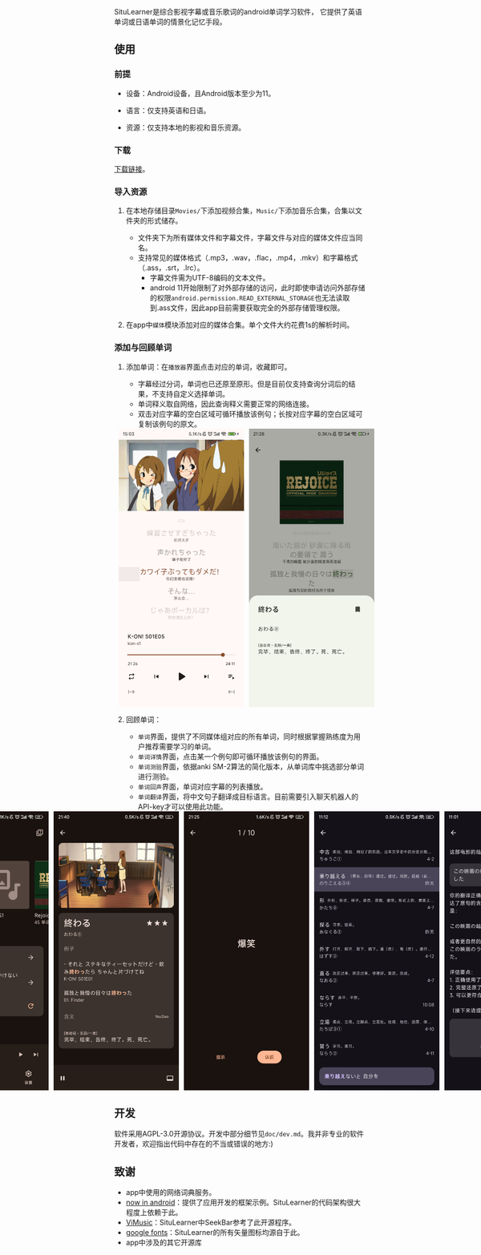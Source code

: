 SituLearner是综合影视字幕或音乐歌词的android单词学习软件，
它提供了英语单词或日语单词的情景化记忆手段。


## 使用

### 前提

- 设备：Android设备，且Android版本至少为11。

- 语言：仅支持英语和日语。

- 资源：仅支持本地的影视和音乐资源。

### 下载

[下载链接](https://github.com/coda251/situlearner/releases/latest)。

### 导入资源

1. 在本地存储目录`Movies/`下添加视频合集，`Music/`下添加音乐合集，合集以文件夹的形式储存。
   - 文件夹下为所有媒体文件和字幕文件，字幕文件与对应的媒体文件应当同名。
   - 支持常见的媒体格式（.mp3，.wav，.flac，.mp4，.mkv）和字幕格式（.ass，.srt，.lrc）。
     - 字幕文件需为UTF-8编码的文本文件。
     - android 11开始限制了对外部存储的访问，此时即使申请访问外部存储的权限`android.permission.READ_EXTERNAL_STORAGE`也无法读取到.ass文件，因此app目前需要获取完全的外部存储管理权限。

2. 在app中`媒体`模块添加对应的媒体合集。单个文件大约花费1s的解析时间。

### 添加与回顾单词

1. 添加单词：在`播放器`界面点击对应的单词，收藏即可。
   - 字幕经过分词，单词也已还原至原形。但是目前仅支持查询分词后的结果，不支持自定义选择单词。
   - 单词释义取自网络，因此查询释义需要正常的网络连接。
   - 双击对应字幕的空白区域可循环播放该例句；长按对应字幕的空白区域可复制该例句的原文。
   <div style="display: flex; justify-content: center; gap: 10px;">
      <img width="250" src=".readme/image/player.png" alt="player">
      <img width="250" src=".readme/image/player_word_context.jpg" alt="player_word_context">
   </div>

2. 回顾单词：
   - `单词`界面，提供了不同媒体组对应的所有单词，同时根据掌握熟练度为用户推荐需要学习的单词。
   - `单词详情`界面，点击某一个例句即可循环播放该例句的界面。
   - `单词测验`界面，依据anki SM-2算法的简化版本，从单词库中挑选部分单词进行测验。
   - `单词回声`界面，单词对应字幕的列表播放。
   - `单词翻译`界面，将中文句子翻译成目标语言。目前需要引入聊天机器人的API-key才可以使用此功能。
   <div style="display: flex; justify-content: center; gap: 10px;">
      <img width="250" src=".readme/image/word.jpg" alt="word">
      <img width="250" src=".readme/image/word_detail.jpg" alt="word_detail">
      <img width="250" src=".readme/image/word_meaning_quiz.jpg" alt="word_meaning_quiz">
      <img width="250" src=".readme/image/word_echo.jpg" alt="word_echo">
      <img width="250" src=".readme/image/word_translation_quiz.jpg" alt="word_translation_quiz">
   </div>


## 开发

软件采用AGPL-3.0开源协议。开发中部分细节见`doc/dev.md`。我并非专业的软件开发者，欢迎指出代码中存在的不当或错误的地方:)

## 致谢

- app中使用的网络词典服务。
- [now in android](https://github.com/android/nowinandroid)：提供了应用开发的框架示例。SituLearner的代码架构很大程度上依赖于此。
- [ViMusic](https://github.com/vfsfitvnm/ViMusic)：SituLearner中SeekBar参考了此开源程序。
- [google fonts](https://fonts.google.com/icons)：SituLearner的所有矢量图标均源自于此。
- app中涉及的其它开源库